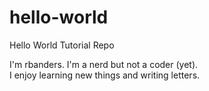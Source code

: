 # hello-world
Hello World Tutorial Repo

I'm rbanders.  I'm a nerd but not a coder (yet).  
I enjoy learning new things and writing letters.
